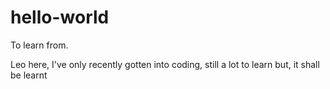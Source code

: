 # hello-world

To learn from.

Leo here, I've only recently gotten into coding, still a lot to learn but, it shall be learnt
